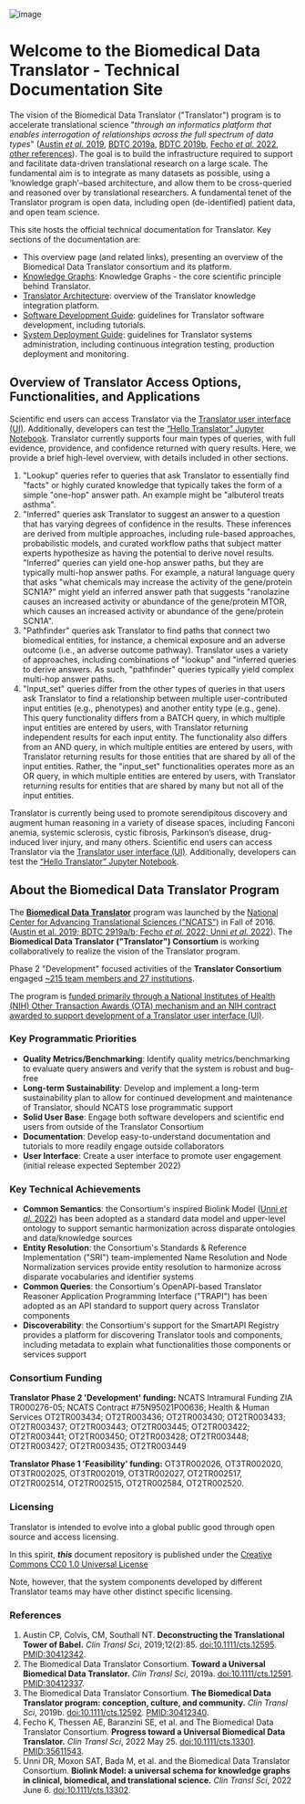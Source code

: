 ![image](img/translator-banner.jpg)

# Welcome to the Biomedical Data Translator - Technical Documentation Site 
The vision of the Biomedical Data Translator ("Translator") program is to accelerate translational science "_through an informatics platform that 
enables interrogation of relationships across the full spectrum of data types_"
([Austin _et al._ 2019](https://doi.org/10.1111/cts.12595), [BDTC 2019a](https://doi.org/10.1111/cts.12591),
[BDTC 2019b](https://doi.org/10.1111/cts.12592), [Fecho _et al._ 2022](https://doi.org/10.1111/cts.13301),
[other references](#references)). The goal is to build the infrastructure required to support and 
facilitate data-driven translational research on a large scale. The fundamental aim is to integrate as many datasets
as possible, using a ‘knowledge graph’–based architecture, and allow them to be cross-queried and reasoned over by
translational researchers. A fundamental tenet of the Translator program is open data, including open (de-identified) 
patient data, and open team science.

This site hosts the official technical documentation for Translator. Key sections of the documentation are:

- This overview page (and related links), presenting an overview of the Biomedical Data Translator consortium and its platform.
- [Knowledge Graphs](architecture/biolink/knowledge_graphs.md): Knowledge Graphs - the core scientific principle behind Translator.
- [Translator Architecture](architecture/index.md): overview of the Translator knowledge integration platform.
- [Software Development Guide](development-guide/index.md): guidelines for Translator software development, including tutorials.
- [System Deployment Guide](deployment-guide/index.md): guidelines for Translator systems administration, including continuous integration testing, production deployment and monitoring.

## Overview of Translator Access Options, Functionalities, and Applications

Scientific end users can access Translator via the [Translator user interface (UI)](https://ui.transltr.io/). Additionally, developers can test the [“Hello Translator” Jupyter Notebook](development-guide/HelloTranslator.ipynb). Translator currently supports four main types of queries, with full evidence, providence, and confidence returned with query results. Here, we provide a brief high-level overview, with details included in other sections.

1. "Lookup" queries refer to queries that ask Translator to essentially find "facts" or highly curated knowledge that typically takes the form of a simple "one-hop" answer path. An example might be "albuterol treats asthma".
2. "Inferred" queries ask Translator to suggest an answer to a question that has varying degrees of confidence in the results. These inferences are derived from multiple approaches, including rule-based approaches, probabilistic models, and curated workflow paths that subject matter experts hypothesize as having the potential to derive novel results. "Inferred" queries can yield one-hop answer paths, but they are typically multi-hop answer paths. For example, a natural language query that asks "what chemicals may increase the activity of the gene/protein SCN1A?" might yield an inferred answer path that suggests "ranolazine causes an increased activity or abundance of the gene/protein MTOR, which causes an increased activity or abundance of the gene/protein SCN1A".
3. "Pathfinder" queries ask Translator to find paths that connect two biomedical entities, for instance, a chemical exposure and an adverse outcome (i.e., an adverse outcome pathway). Translator uses a variety of approaches, including combinations of "lookup" and "inferred queries to derive answers. As such, "pathfinder" queries typically yield complex multi-hop answer paths.
4. "Input_set" queries differ from the other types of queries in that users ask Translator to find a relationship between multiple user-contributed input entities (e.g., phenotypes) and another entity type (e.g., gene). This query functionality differs from a BATCH query, in which multiple input entities are entered by users, with Translator returning independent results for each input entity. The functionality also differs from an AND query, in which multiple entities are entered by users, with Translator returning results for those entities that are shared by all of the input entities. Rather, the "input_set" functionalities operates more as an OR query, in which multiple entities are entered by users, with Translator returning results for entities that are shared by many but not all of the input entities. 

Translator is currently being used to promote serendipitous discovery and augment human reasoning in a variety of
disease spaces, including Fanconi anemia, systemic sclerosis, cystic fibrosis, Parkinson’s disease,
drug-induced liver injury, and many others. Scientific end users can access Translator via the [Translator user interface (UI)](https://ui.transltr.io/). Additionally, developers can test the [“Hello Translator” Jupyter Notebook](development-guide/HelloTranslator.ipynb).

## About the Biomedical Data Translator Program

The [**Biomedical Data Translator**](https://ncats.nih.gov/translator)  program was launched by the
[National Center for Advancing Translational Sciences ("NCATS")](https://ncats.nih.gov) in Fall of 2016. ([Austin et al. 2019; BDTC 2919a/b;
Fecho _et al._ 2022; Unni _et al._  2022](index.md#references)). The **Biomedical Data Translator ("Translator") Consortium** 
is working collaboratively to realize the vision of the Translator program. 

Phase 2 "Development" focused activities of the **Translator Consortium** engaged [~215 team members and 27 institutions](https://github.com/NCATSTranslator/Translator-All/wiki). 

The program is [funded primarily through a National Institutes of Health (NIH) Other Transaction Awards (OTA) mechanism and an NIH contract awarded to support development of a Translator user interface (UI)](#consortium-funding).

### Key Programmatic Priorities

- **Quality Metrics/Benchmarking**: Identify quality metrics/benchmarking to evaluate query answers and verify that the system is robust and bug-free
- **Long-term Sustainability**: Develop and implement a long-term sustainability plan to allow for continued development and maintenance of Translator, should NCATS lose programmatic support
- **Solid User Base**: Engage both software developers and scientific end users from outside of the Translator Consortium
- **Documentation**: Develop easy-to-understand documentation and tutorials to more readily engage outside collaborators
- **User Interface**: Create a user interface to promote user engagement (initial release expected September 2022)

### Key Technical Achievements

- **Common Semantics**: the Consortium's inspired Biolink Model ([Unni _et al._ 2022](index.md#references)) has been adopted as a standard data model and upper-level ontology to support semantic harmonization across disparate ontologies and data/knowledge sources
- **Entity Resolution**: the Consortium's Standards & Reference Implementation ("SRI") team-implemented Name Resolution and Node Normalization services provide entity resolution to harmonize across disparate vocabularies and identifier systems
- **Common Queries**: the Consortium's OpenAPI-based Translator Reasoner Application Programming Interface ("TRAPI") has been adopted as an API standard to support query across Translator components
- **Discoverability**: the Consortium's support for the SmartAPI Registry provides a platform for discovering Translator tools and components, including metadata to explain what functionalities those components or services support

### Consortium Funding

**Translator Phase 2 'Development' funding:** NCATS Intramural Funding ZIA TR000276-05; NCATS Contract #75N95021P00636; Health & Human Services OT2TR003434; OT2TR003436; OT2TR003430; OT2TR003433; OT2TR003437; OT2TR003443; OT2TR003445; OT2TR003422; OT2TR003441; OT2TR003450; OT2TR003428; OT2TR003448; OT2TR003427; OT2TR003435; OT2TR003449

**Translator Phase 1 'Feasibility' funding:** OT3TR002026, OT3TR002020, OT3TR002025, OT3TR002019, OT3TR002027, OT2TR002517, OT2TR002514, OT2TR002515, OT2TR002584, OT2TR002520.

###  Licensing

Translator is intended to evolve into a global public good through open source and access licensing.

In this spirit, **_this_** document repository is  published under the [Creative Commons CC0 1.0 Universal License](license.md)

Note, however, that the system components developed by different Translator teams may have other distinct specific licensing. 

### References

1. Austin CP, Colvis, CM, Southall NT. **Deconstructing the Translational Tower of Babel.** _Clin Transl Sci_, 2019;12(2):85. [doi:10.1111/cts.12595](https://doi.org/10.1111/cts.12595). [PMID:30412342](https://pubmed.ncbi.nlm.nih.gov/30412342/).
2. The Biomedical Data Translator Consortium. **Toward a Universal Biomedical Data Translator.** _Clin Transl Sci_, 2019a. [doi:10.1111/cts.12591](https://doi.org/10.1111/cts.12591). [PMID:30412337](https://pubmed.ncbi.nlm.nih.gov/30412337/).
3. The Biomedical Data Translator Consortium. **The Biomedical Data Translator program: conception, culture, and community.** _Clin Transl Sci_, 2019b. [doi:10.1111/cts.12592](https://doi.org/10.1111/cts.12592). [PMID:30412340](https://pubmed.ncbi.nlm.nih.gov/30412340/).
4. Fecho K, Thessen AE, Baranzini SE, et al. and The Biomedical Data Translator Consortium. **Progress toward a Universal Biomedical Data Translator.** _Clin Transl Sci_, 2022 May 25. [doi:10.1111/cts.13301](https://doi.org/10.1111/cts.13301). [PMID:35611543](https://pubmed.ncbi.nlm.nih.gov/35611543/).
5. Unni DR, Moxon SAT, Bada M, et al. and the Biomedical Data Translator Consortium. **Biolink Model: a universal schema for knowledge graphs in clinical, biomedical, and translational science.** _Clin Transl Sci_, 2022 June 6. [doi:10.1111/cts.13302](https://doi.org/10.1111/cts.13302).

